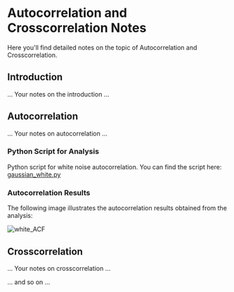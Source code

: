 # Autocorrelation and Crosscorrelation Notes

Here you'll find detailed notes on the topic of Autocorrelation and Crosscorrelation.

## Introduction

... Your notes on the introduction ...

## Autocorrelation

... Your notes on autocorrelation ...
### Python Script for Analysis

Python script for white noise autocorrelation. You can find the script here: [gaussian_white.py](./gaussian_white.py) 

### Autocorrelation Results

The following image illustrates the autocorrelation results obtained from the analysis:

![white_ACF](./white_ACF.png.png)

## Crosscorrelation

... Your notes on crosscorrelation ...

... and so on ...

